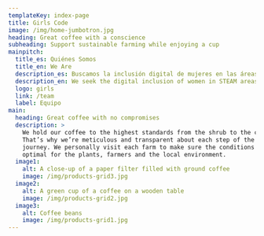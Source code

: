 ```yaml
---
templateKey: index-page
title: Girls Code
image: /img/home-jumbotron.jpg
heading: Great coffee with a conscience
subheading: Support sustainable farming while enjoying a cup
mainpitch:
  title_es: Quiénes Somos
  title_en: We Are
  description_es: Buscamos la inclusión digital de mujeres en las áreas de STEAM en todo Paraguay con espacios de aprendizaje en base a nuestros valores.
  description_en: We seek the digital inclusion of women in STEAM areas throughout Paraguay with learning spaces based on our values.
  logo: girls
  link: /team
  label: Equipo
main:
  heading: Great coffee with no compromises
  description: >
    We hold our coffee to the highest standards from the shrub to the cup.
    That’s why we’re meticulous and transparent about each step of the coffee’s
    journey. We personally visit each farm to make sure the conditions are
    optimal for the plants, farmers and the local environment.
  image1:
    alt: A close-up of a paper filter filled with ground coffee
    image: /img/products-grid3.jpg
  image2:
    alt: A green cup of a coffee on a wooden table
    image: /img/products-grid2.jpg
  image3:
    alt: Coffee beans
    image: /img/products-grid1.jpg
---
```

